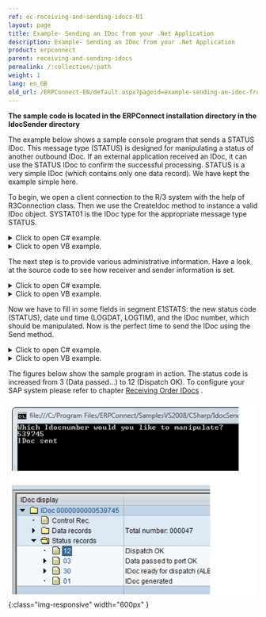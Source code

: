 ```yaml
---
ref: ec-receiving-and-sending-idocs-01
layout: page
title: Example- Sending an IDoc from your .Net Application
description: Example- Sending an IDoc from your .Net Application
product: erpconnect
parent: receiving-and-sending-idocs
permalink: /:collection/:path
weight: 1
lang: en_GB
old_url: /ERPConnect-EN/default.aspx?pageid=example-sending-an-idoc-from-your-net-application
---
```


**The sample code is located in the ERPConnect installation directory in the IdocSender directory**

The example below shows a sample console program that sends a STATUS IDoc. This message type (STATUS) is designed for manipulating a status of another outbound IDoc. If an external application received an IDoc, it can use the STATUS IDoc to confirm the successful processing. STATUS is a very simple IDoc (which contains only one data record). We have kept the example simple here.

To begin, we open a client connection to the R/3 system with the help of R3Connection class. Then we use the CreateIdoc method to instance a valid IDoc object. SYSTAT01 is the IDoc type for the appropriate message type STATUS. 


<details>
<summary>Click to open C# example.</summary>
{% highlight csharp %}
static void Main(string[] args)  
{  
     using (R3Connection con = new R3Connection("sapappserver", 00, "sapuser", "password", "EN", "800"))
    {
       con.Open(false);  
        
       Console.WriteLine(  
          "Which IDocnumber would you like to manipulate?");  
       string IdocNo = Console.ReadLine();  
        
       Idoc i = con.CreateIdoc("SYSTAT01",""); 
        
       (...)
   }
{% endhighlight %}
</details>

<details>
<summary>Click to open VB example.</summary>
{% highlight visualbasic %}
Sub Main(ByVal args() As String) 
   Using con As R3Connection = New R3Connection("sapappserver", 00, "sapuser", "password", "DE", "800") 
   con.Open(False) 
  
   Console.WriteLine( _ 
      "Which Idocnumber would you like to manipulate?") 
  
   Dim IdocNo As String = Console.ReadLine() 
  
   Dim i As Idoc = con.CreateIdoc("SYSTAT01", "")
  
   (...)
{% endhighlight %}
</details>

The next step is to provide various administrative information. Have a look at the source code to see how receiver and sender information is set. 

<details>
<summary>Click to open C# example.</summary>
{% highlight csharp %}
// Fill Message Type 
i.MESTYP = "STATUS"; 
  
// Fill Information about IDoc Reciever 
i.RCVPRN = "PT4_800"; // Partner number 
i.RCVPRT = "LS"; // Partner type 
  
// Fill information about idoc sender 
i.SNDPOR = "ERPCONNECT"; // Partner port 
i.SNDPRN = "ERPCONNECT"; // Partner number 
i.SNDPRT = "LS"; // Partner type
  
(...)
{% endhighlight %}
</details>

<details>
<summary>Click to open VB example.</summary>
{% highlight visualbasic %}
' Fill Message Type 
i.MESTYP = "STATUS" 
  
' Fill Information about IDoc Reciever 
i.RCVPRN = "PT4_800" ' Partner number 
i.RCVPRT = "LS" ' Partner type 
  
' Fill information about idoc sender 
i.SNDPOR = "ERPCONNECT" ' Partner port 
i.SNDPRN = "ERPCONNECT" ' Partner number 
i.SNDPRT = "LS" ' Partner type
  
(...)
{% endhighlight %}
</details>

Now we have to fill in some fields in segment E1STATS: the new status code (STATUS), date und time (LOGDAT, LOGTIM), and the IDoc number, which should be manipulated. Now is the perfect time to send the IDoc using the Send method.

<details>
<summary>Click to open C# example.</summary>
{% highlight csharp %}
// Fill the right fields in the segments 
i.Segments["E1STATS",0].Fields["LOGDAT"].FieldValue = "20181001"; 
i.Segments["E1STATS",0].Fields["LOGTIM"].FieldValue = "152301"; 
i.Segments["E1STATS",0].Fields["STATUS"].FieldValue = "12"; 
i.Segments["E1STATS",0].Fields["DOCNUM"].FieldValue = IdocNo; 
  
i.Send(); 
Console.WriteLine("IDoc sent"); 
Console.ReadLine();
{% endhighlight %}
</details>

<details>
<summary>Click to open VB example.</summary>
{% highlight visualbasic %}
' Fill the right fields in the segments 
i.Segments("E1STATS", 0).Fields("LOGDAT").FieldValue = "20181001" 
i.Segments("E1STATS", 0).Fields("LOGTIM").FieldValue = "152301"
i.Segments("E1STATS", 0).Fields("STATUS").FieldValue = "12" 
i.Segments("E1STATS", 0).Fields("DOCNUM").FieldValue = IdocNo 
  
i.Send() 
  
Console.WriteLine("IDoc sent") 
Console.ReadLine()
{% endhighlight %}
</details>

The figures below show the sample program in action. The status code is increased from 3 (Data passed...) to 12 (Dispatch OK). To configure your SAP system please refer to chapter [Receiving Order IDocs](./example-receiving-an-idoc) .

![SAP-Send-IDoc-001](/img/content/SAP-Send-IDoc-001.png){:class="img-responsive" width="600px" }
